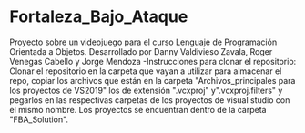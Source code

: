 # Fortaleza_Bajo_Ataque
Proyecto sobre un videojuego para el curso Lenguaje de Programación Orientada a Objetos. Desarrollado por Danny Valdivieso Zavala, Roger Venegas Cabello y Jorge Mendoza
-Instrucciones para clonar el repositorio: Clonar el repositorio en la carpeta que vayan a utilizar para almacenar el repo, copiar los archivos que están en la carpeta "Archivos_principales para los proyectos de VS2019" los de extensión ".vcxproj" y".vcxproj.filters" y pegarlos en las respectivas carpetas de los proyectos de visual studio con el mismo nombre. Los proyectos se encuentran dentro de la carpeta "FBA_Solution".
